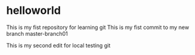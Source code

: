 # helloworld
This is my fist repository for learning git
This is my fist commit to my new branch master-branch01

This is my second edit for local testing git

